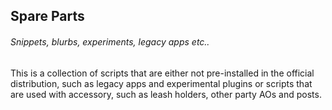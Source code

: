 ## Spare Parts

###### Snippets, blurbs, experiments, legacy apps etc..

This is a collection of scripts that are either not pre-installed in the official distribution, such as legacy apps and experimental plugins or scripts that are used with accessory, such as leash holders, other party AOs and posts.
